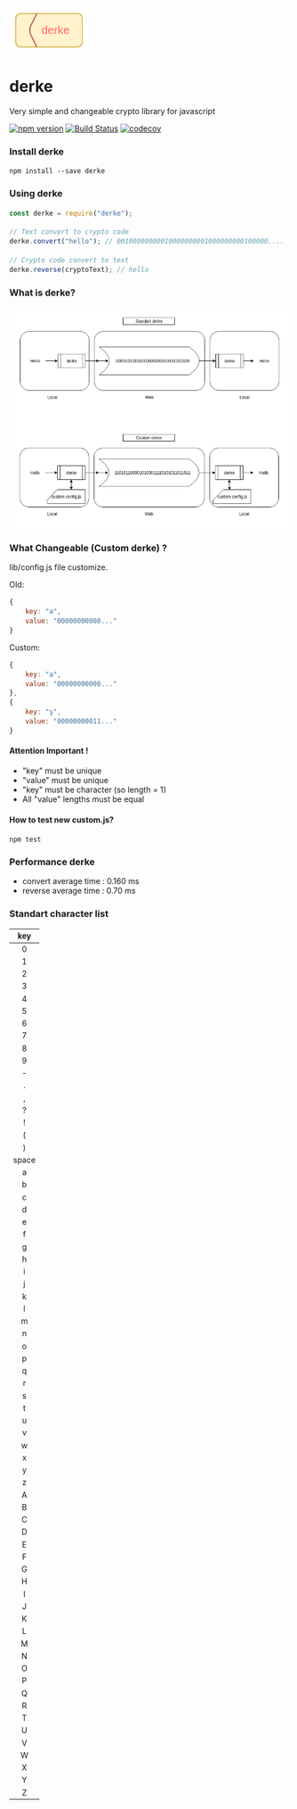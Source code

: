 [![derke](./content/derke-logo.png)](https://github.com/veysel/derke)

# derke

Very simple and changeable crypto library for javascript

[![npm version](https://badge.fury.io/js/derke.svg)](https://www.npmjs.com/package/derke)
[![Build Status](https://travis-ci.com/veysel/derke.svg?branch=master)](https://travis-ci.com/veysel/derke)
[![codecov](https://codecov.io/gh/veysel/derke/branch/master/graph/badge.svg)](https://codecov.io/gh/veysel/derke)

### Install derke

```
npm install --save derke
```

### Using derke

```javascript
const derke = require("derke");

// Text convert to crypto code
derke.convert("hello"); // 00100000000010000000001000000000100000....

// Crypto code convert to text
derke.reverse(cryptoText); // hello
```

### What is derke?
![diagram](./content/derke-diagram.png)

### What Changeable (Custom derke) ?
lib/config.js file customize.

Old:
```js
{
    key: "a",
    value: "00000000000..."
}
```

Custom:
```js
{
    key: "a",
    value: "00000000000..."
},
{
    key: "ş",
    value: "00000000011..."
}
```

#### Attention Important !
- "key" must be unique
- "value" must be unique
- "key" must be character (so length = 1)
- All "value" lengths must be equal

#### How to test new custom.js?
```
npm test
```

### Performance derke

- convert average time : 0.160 ms
- reverse average time : 0.70 ms

### Standart character list
| key   |
|:-----:|
| 0     |
| 1     |
| 2     |
| 3     |
| 4     |
| 5     |
| 6     |
| 7     |
| 8     |
| 9     |
| -     |
| .     |
| ,     |
| ?     |
| !     |
| (     |
| )     |
| space |
| a     |
| b     |
| c     |
| d     |
| e     |
| f     |
| g     |
| h     |
| i     |
| j     |
| k     |
| l     |
| m     |
| n     |
| o     |
| p     |
| q     |
| r     |
| s     |
| t     |
| u     |
| v     |
| w     |
| x     |
| y     |
| z     |
| A     |
| B     |
| C     |
| D     |
| E     |
| F     |
| G     |
| H     |
| I     |
| J     |
| K     |
| L     |
| M     |
| N     |
| O     |
| P     |
| Q     |
| R     |
| T     |
| U     |
| V     |
| W     |
| X     |
| Y     |
| Z     |